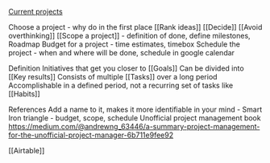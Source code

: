 [Current projects](https://airtable.com/appwlcA0RJTWZ394q/tbl8RCXnru5Ps1F1Y/viwNs5z5QPeE8Yxze?blocks=hide)

Choose a project - why do in the first place  [[Rank ideas]] [[Decide]] [[Avoid overthinking]]
[[Scope a project]] - definition of done, define milestones, Roadmap
Budget for a project - time estimates, timebox
Schedule the project - when and where will be done, schedule in google calendar

Definition
Initiatives that get you closer to [[Goals]]
Can be divided into [[Key results]] 
Consists of multiple [[Tasks]] over a long period
Accomplishable in a defined period, not a recurring set of tasks like [[Habits]]

References
Add a name to it, makes it more identifiable in your mind - Smart
Iron triangle - budget, scope, schedule
Unofficial project management book
https://medium.com/@andrewng_63446/a-summary-project-management-for-the-unofficial-project-manager-6b711e9fee92

[[Airtable]]